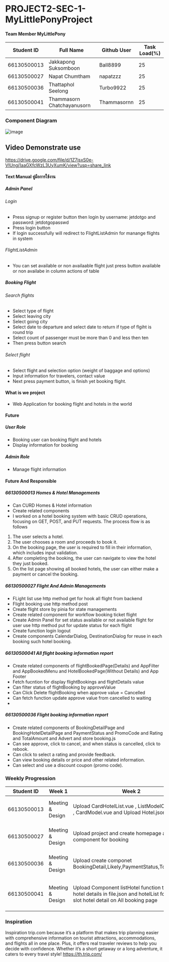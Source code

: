 # PROJECT2-SEC-1-MyLittlePonyProject

#### Team Member MyLittlePony

| Student ID  | Full Name | Github User  | Task Load(%) |
|---|---|---|---|
| 66130500013   | Jakkapong Suksomboon   | Ball8899  |  25 |
| 66130500027 | Napat Chumtham   |  napatzzz |  25 |
| 66130500036  | Thattaphol Seelong   |  Turbo9922 | 25 |
| 66130500041  |  Thammasorn Chatchayanusorn  | Thammasornn |  25 |

### Component Diagram
![image](https://github.com/user-attachments/assets/9905b2d3-ea0d-4d47-b6fc-6a9fe8d1ddd0)


## Video Demonstrate use
https://drive.google.com/file/d/1Z7isxS0e-VIUngj1aaGXfcWzL3UyXumK/view?usp=share_link

#### Text Manual คู่มือการใช้งาน
##### Admin Panel
###### Login
- Press signup or register button then login by username: jetdotgo and password: jetdotgopasswd
- Press login button
- If login successfully will redirect to FlightListAdmin for manange flights in system
###### FlightListAdmin
- You can set available or non availaable flight just press button available or non availabe in column actions of table

##### Booking Flight
###### Search flights
- Select type of flight
- Select leaving city
- Select going city
- Select date to departure and select date to return if type of flgiht is round trip
- Select count of passenger must be more than 0 and less then ten
- Then press button search
###### Select flight
- Select flight and selection option (weight of baggage and options)
- Input information for travelers, contact value
- Next press payment button, is finish yet booking flight.



#### What is we project 
- Web Application for booking flight and hotels in the world 

#### Future 
##### User Role
- Booking user can booking flight and hotels
- Display information for booking

##### Admin Role
- Manage flight information



#### Future And Responsible

##### 66130500013 Homes & Hotel Managements
- Can CURD Homes & Hotel information
- Create related components
- I worked on a hotel booking system with basic CRUD operations, focusing on GET, POST, and PUT requests. The process flow is as follows
 1. The user selects a hotel.
 2. The user chooses a room and proceeds to book it.
 3. On the booking page, the user is required to fill in their information, which includes input validation.
 4. After completing the booking, the user can navigate to view the hotel they just booked.
 5. On the list page showing all booked hotels, the user can either make a payment or cancel the booking.

##### 66130500027 Flight And Admin Managements
- FLight list use http method get for hook all flight from backend
- Flight booking use http method post
- Create flight store by pinia for state managements
- Create related component for workflow booking ticket flight
- Create Admin Panel for set status available or not available flight for user use http method put for update status for each flight
- Create function login logout
- Create components CalendarDialog, DestinationDialog for reuse in each booking such hotel booking.


##### 66130500041 All flight booking information report
- Create related components of flightBookedPage(Details) and AppFilter and AppBookedMenu and HotelBookedPage(Without Details) and App Footer
- Fetch fucntion for display flightBookings and flightDetails value
- Can filter status of flightBooking by approveValue
- Can Click Delete flightBooking when approve value = Cancelled
- Can fetch function update approve value from cancelled to waiting
- 
##### 66130500036 Flight booking information report
-  Create related components of BookingDetailPage and BookingHotelDetailPage and PaymentStatus and PromoCode and Rating and TotalAmount and  Advert and store booking.js
-  Can see approve, click to cancel, and when status is cancelled, click to rebook.
-  Can click to select a rating and provide feedback.
-  Can view booking details or price and other related information.
-  Can select and use a discount coupon (promo code).


### Weekly Progression

  | Student ID  | Week 1 | Week 2  | Week 3 | Week 4 | Week 5
|---|---|---|---|---|---|
| 66130500013   | Meeting & Design | Upload CardHotelList.vue , ListModelOfHotel.vue , CardModel.vue and Upload Hotel.json for test | create Fetch data of Hotels and fix Responsive|    add view-router and create BookingHotel , create List Room , add Hotels data to db.json| Upload Search hotel , and List Search Hotel ,and upload photo, the last update getHotelById in fetchUtils |
| 66130500027 | Meeting & Design  | Upload project and create homepage and component for booking |  update FlightList for display fights and update booking for send data to fetch for query flights | update fucntion process post flight booking to backend| update work flow for reserve ticket and validation data input from user and add function display ticket type round trip |
| 66130500036  | Meeting & Design |  Upload create componet BookingDetail,Likely,PaymentStatus,TotalAmount  |  Upload  BookDetail and add FligthDetail,function BookingDetail and Likely create component Advert   |   update function BookingDetail , PromoCode, TotalAmount,BookingHotelDetail | update store booking and feach BookingDetail,BookingHotelDeatail
| 66130500041  | Meeting & Design | Upload Component listHotel function to loop hotel details in file.json and hotelList for scoped slot hotel detail on All booking page  | Update List flight model(filterFlightBooked) Menu for Booked Page | re design BookedPage from week 3 and fetch flightBooking from db.json and get flight from flightBooking to fetch flightDetails add FooterComp | Add Delete flightBooking function and Help 013 do HotelBookedPage and help 036 add fetch function update approve from cancelled to waiting


### Inspiration
Inspiration trip.com because it’s a platform that makes trip planning easier with comprehensive information on tourist attractions, accommodations, and flights all in one place. Plus, it offers real traveler reviews to help you decide with confidence. Whether it’s a short getaway or a long adventure, it caters to every travel style!
https://th.trip.com/

